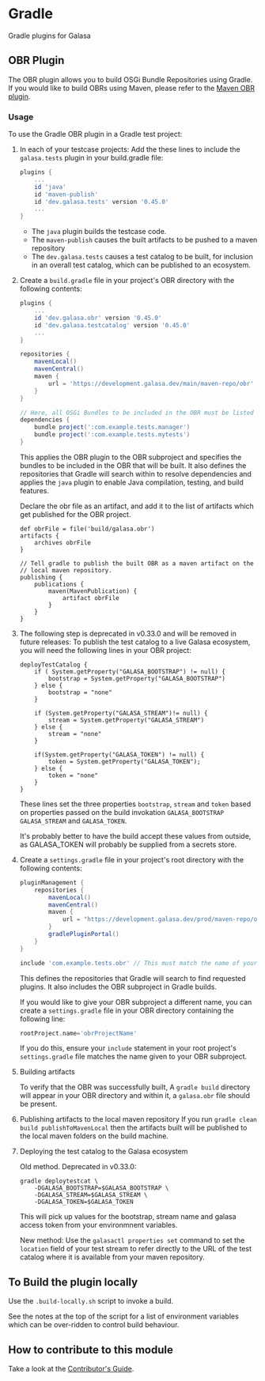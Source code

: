 # Gradle
Gradle plugins for Galasa 

## OBR Plugin
The OBR plugin allows you to build OSGi Bundle Repositories using Gradle. If you would like to build OBRs using Maven, please refer to the [Maven OBR plugin](https://github.com/galasa-dev/galasa/blob/main/modules/maven/README.md). 

### Usage 
To use the Gradle OBR plugin in a Gradle test project:

1. In each of your testcase projects: Add the these lines to include the `galasa.tests` plugin in your build.gradle file:
    ```groovy
    plugins {
        ...
        id 'java' 
        id 'maven-publish'
        id 'dev.galasa.tests' version '0.45.0'
        ...
    }
    ```
    - The `java` plugin builds the testcase code.
    - The `maven-publish` causes the built artifacts to be pushed to a maven repository
    - The `dev.galasa.tests` causes a test catalog to be built, for inclusion in an overall test catalog, which can be published to an ecosystem.

2. Create a `build.gradle` file in your project's OBR directory with the following contents:

    ```groovy
    plugins {
        ...
        id 'dev.galasa.obr' version '0.45.0'
        id 'dev.galasa.testcatalog' version '0.45.0'
        ...
    }

    repositories {
        mavenLocal()
        mavenCentral()
        maven {
            url = 'https://development.galasa.dev/main/maven-repo/obr'
        }
    }

    // Here, all OSGi Bundles to be included in the OBR must be listed using the 'bundle' configuration
    dependencies {
        bundle project(':com.example.tests.manager')
        bundle project(':com.example.tests.mytests')
    }
    ```
    This applies the OBR plugin to the OBR subproject and specifies the bundles to be included in the OBR that will be built. It also defines the repositories that Gradle will search within to resolve dependencies and applies the `java` plugin to enable Java compilation, testing, and build features.


    Declare the obr file as an artifact, and add it to the list of artifacts which get published for the OBR project.
    ```
    def obrFile = file('build/galasa.obr')
    artifacts {
        archives obrFile
    }

    // Tell gradle to publish the built OBR as a maven artifact on the 
    // local maven repository.
    publishing {
        publications {
            maven(MavenPublication) {
                artifact obrFile
            }
        }
    }
    ```

3. The following step is deprecated in v0.33.0 and will be removed in future releases:
To publish the test catalog to a live Galasa ecosystem, you will need the following lines in your OBR project:
    ```
    deployTestCatalog {
        if ( System.getProperty("GALASA_BOOTSTRAP") != null) {
            bootstrap = System.getProperty("GALASA_BOOTSTRAP")
        } else {
            bootstrap = "none"
        }

        if (System.getProperty("GALASA_STREAM")!= null) {
            stream = System.getProperty("GALASA_STREAM")
        } else {
            stream = "none"
        }

        if(System.getProperty("GALASA_TOKEN") != null) {
            token = System.getProperty("GALASA_TOKEN");
        } else {
            token = "none"
        }
    }
    ```
    
    These lines set the three properties `bootstrap`, `stream` and `token` based on properties 
    passed on the build invokation `GALASA_BOOTSTRAP` `GALASA_STREAM` and `GALASA_TOKEN`.
    
    It's probably better to have the build accept these values from outside, as GALASA_TOKEN will
    probably be supplied from a secrets store.

4. Create a `settings.gradle` file in your project's root directory with the following contents:
   
    ```groovy
    pluginManagement {
        repositories {
            mavenLocal()
            mavenCentral()
            maven {
                url = "https://development.galasa.dev/prod/maven-repo/obr"
            }
            gradlePluginPortal()
        }
    }

    include 'com.example.tests.obr' // This must match the name of your OBR subproject.
    ```

    This defines the repositories that Gradle will search to find requested plugins. It also includes the OBR subproject in Gradle builds.

    If you would like to give your OBR subproject a different name, you can create a `settings.gradle` file in your OBR directory containing the following line:
    
    ```groovy
    rootProject.name='obrProjectName'
    ```
    
    If you do this, ensure your `include` statement in your root project's `settings.gradle` file matches the name given to your OBR subproject.

5. Building artifacts

    To verify that the OBR was successfully built, A `gradle build` directory will appear in your OBR directory and within it, a `galasa.obr` file should be present.

6. Publishing artifacts to the local maven repository
    If you run `gradle clean build publishToMavenLocal` then the artifacts built will be published to the local maven folders on the build machine.

7. Deploying the test catalog to the Galasa ecosystem

    Old method. Deprecated in v0.33.0:
    ```
    gradle deploytestcat \
        -DGALASA_BOOTSTRAP=$GALASA_BOOTSTRAP \
        -DGALASA_STREAM=$GALASA_STREAM \
        -DGALASA_TOKEN=$GALASA_TOKEN
    ```
    This will pick up values for the bootstrap, stream name and galasa access token from your environmnent variables.

    New method:
    Use the `galasactl properties set` command to set the `location` field of your test stream to refer directly to the URL of the test catalog where it is available from your maven repository.
        

## To Build the plugin locally
Use the `.build-locally.sh` script to invoke a build.

See the notes at the top of the script for a list of environment variables which can be over-ridden to control build behaviour.

## How to contribute to this module

Take a look at the [Contributor's Guide](https://github.com/galasa-dev/galasa/blob/main/CONTRIBUTING.md).